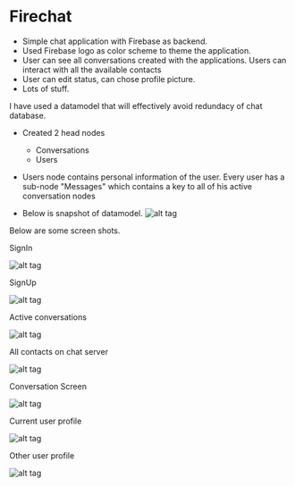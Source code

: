# Firechat
- Simple chat application with Firebase as backend.
- Used Firebase logo as color scheme to theme the application.
- User can see all conversations created with the applications. Users can interact with all the available contacts
- User can edit status, can chose profile picture. 
- Lots of stuff. 

I have used a datamodel that will effectively avoid redundacy of chat database. 
- Created 2 head nodes
    - Conversations
    - Users
- Users node contains personal information of the user. Every user has a sub-node "Messages" which contains a key to all of his active conversation nodes



- Below is snapshot of datamodel.
![alt tag](https://github.com/PankajGaikar/Firechat/blob/master/FIrebaseModel/Firechat-Database.jpg)

Below are some screen shots.


SignIn


![alt tag](https://github.com/PankajGaikar/Firechat/blob/master/Screenshots/Screen%20Shot%202017-01-01%20at%208.48.19%20PM.png)



SignUp


![alt tag](https://github.com/PankajGaikar/Firechat/blob/master/Screenshots/Screen%20Shot%202017-01-01%20at%203.16.25%20PM.png)


Active conversations


![alt tag](https://github.com/PankajGaikar/Firechat/blob/master/Screenshots/Screen%20Shot%202017-01-01%20at%209.32.39%20PM.png)


All contacts on chat server


![alt tag](https://github.com/PankajGaikar/Firechat/blob/master/Screenshots/Screen%20Shot%202017-01-01%20at%209.33.46%20PM.png)


Conversation Screen


![alt tag](https://github.com/PankajGaikar/Firechat/blob/master/Screenshots/Screen%20Shot%202017-01-01%20at%2011.42.35%20PM.png)



Current user profile


![alt tag](https://github.com/PankajGaikar/Firechat/blob/master/Screenshots/Screen%20Shot%202017-01-01%20at%209.17.43%20PM.png)


Other user profile


![alt tag](https://github.com/PankajGaikar/Firechat/blob/master/Screenshots/Screen%20Shot%202017-01-01%20at%2011.42.57%20PM.png)

